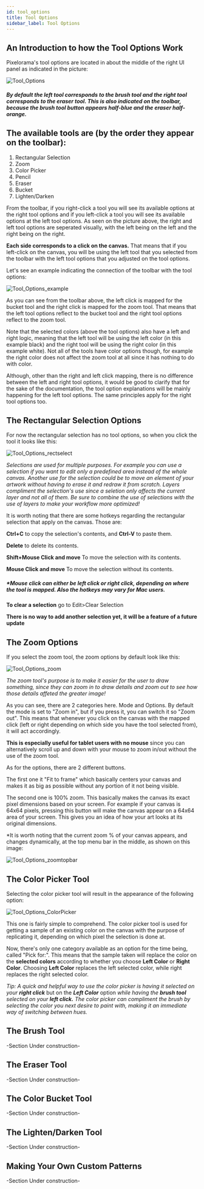 ```yaml
---
id: tool_options
title: Tool Options
sidebar_label: Tool Options
---
```


## An Introduction to how the Tool Options Work

Pixelorama's tool options are located in about the middle of the right UI panel as indicated in the picture:

![Tool_Options](../../../static/img/ui-tooloptions.png)

##### By default the left tool corresponds to the brush tool and the right tool corresponds to the eraser tool. This is also indicated on the toolbar, because the brush tool button appears half-blue and the eraser half-orange.

## The available tools are (by the order they appear on the toolbar):
 1. Rectangular Selection
 2. Zoom
 3. Color Picker
 4. Pencil
 5. Eraser
 6. Bucket
 7. Lighten/Darken

From the toolbar, if you right-click a tool you will see its available options at the right tool options and if you left-click a tool you will see its available options at the left tool options. As seen on the picture above, the right and left tool options are seperated visually, with the left being on the left and the right being on the right. 

**Each side corresponds to a click on the canvas.** That means that if you left-click on the canvas, you will be using the left tool that you selected from the toolbar with the left tool options that you adjusted on the tool options. 

Let's see an example indicating the connection of the toolbar with the tool options:

![Tool_Options_example](../../../static/img/tooloptions_intro.png)

As you can see from the toolbar above, the left click is mapped for the bucket tool and the right click is mapped for the zoom tool. That means that the left tool options reflect to the bucket tool and the right tool options reflect to the zoom tool. 

Note that the selected colors (above the tool options) also have a left and right logic, meaning that the left tool will be using the left color (in this example black) and the right tool will be using the right color (in this example white). Not all of the tools have color options though, for example the right color does not affect the zoom tool at all since it has nothing to do with color.

Although, other than the right and left click mapping, there is no difference between the left and right tool options, it would be good to clarify that for the sake of the documentation, the tool option explanations will be mainly happening for the left tool options. The same principles apply for the right tool options too.

## The Rectangular Selection Options

For now the rectangular selection has no tool options, so when you click the tool it looks like this:

![Tool_Options_rectselect](../../../static/img/tooloptions_rectselect.png)

*Selections are used for multiple purposes. For example you can use a selection if you want to edit only a predefined area instead of the whole canvas. Another use for the selection could be to move an element of your artwork without having to erase it and redraw it from scratch. Layers compliment the selection's use since a seletion only affects the current layer and not all of them. Be sure to combine the use of selections with the use of layers to make your workflow more optimized!*

It is worth noting that there are some hotkeys regarding the rectangular selection that apply on the canvas. Those are:

**Ctrl+C** to copy the selection's contents, and **Ctrl-V** to paste them.

**Delete** to delete its contents.

**Shift+Mouse Click and move** To move the selection with its contents.

**Mouse Click and move** To move the selection without its contents.

##### *Mouse click can either be left click or right click, depending on where the tool is mapped. Also the hotkeys may vary for Mac users.

**To clear a selection** go to Edit>Clear Selection

**There is no way to add another selection yet, it will be a feature of a future update**

## The Zoom Options

If you select the zoom tool, the zoom options by default look like this:

![Tool_Options_zoom](../../../static/img/tooloptions_zoom.png)

*The zoom tool's purpose is to make it easier for the user to draw something, since they can zoom in to draw details and zoom out to see how those details affeted the greater image!*

As you can see, there are 2 categories here. Mode and Options. By default the mode is set to "Zoom in", but if you press it, you can switch it so "Zoom out". This means that whenever you click on the canvas with the mapped click (left or right depending on which side you have the tool selected from), it will act accordingly.

**This is especially useful for tablet users with no mouse** since you can alternatively scroll up and down with your mouse to zoom in/out without the use of the zoom tool.

As for the options, there are 2 different buttons. 

The first one it "Fit to frame" which basically centers your canvas and makes it as big as possible without any portion of it not being visible.

The second one is 100% zoom. This basically makes the canvas its exact pixel dimensions based on your screen. For example if your canvas is 64x64 pixels, pressing this button will make the canvas appear on a 64x64 area of your screen. This gives you an idea of how your art looks at its original dimensions.

*It is worth noting that the current zoom % of your canvas appears, and changes dynamically, at the top menu bar in the middle, as shown on this image:

![Tool_Options_zoomtopbar](../../../static/img/tooloptions_zoomtopbar.png)

## The Color Picker Tool

Selecting the color picker tool will result in the appearance of the following option:

![Tool_Options_ColorPicker](../../../static/img/colorpicker_options.png)

This one is fairly simple to comprehend. The color picker tool is used for getting a sample of an existing color on the canvas with the purpose of replicating it, depending on which pixel the selection is done at.

Now, there's only one category available as an option for the time being, called "Pick for:". This means that the sample taken will replace the color on the **selected colors** according to whether you choose **Left Color** or **Right Color**. Choosing **Left Color** replaces the left selected color, while right replaces the right selected color. 

*Tip: A quick and helpful way to use the color picker is having it selected on your* ***right click*** but on the ***Left Color*** option *while having the* ***brush tool*** *selected on your* ***left click.*** *The color picker can compliment the brush by selecting the color you next desire to paint with, making it an immediate way of switching between hues.*
## The Brush Tool

-Section Under construction-

## The Eraser Tool

-Section Under construction-

## The Color Bucket Tool

-Section Under construction-

## The Lighten/Darken Tool

-Section Under construction-

## Making Your Own Custom Patterns

-Section Under construction-


